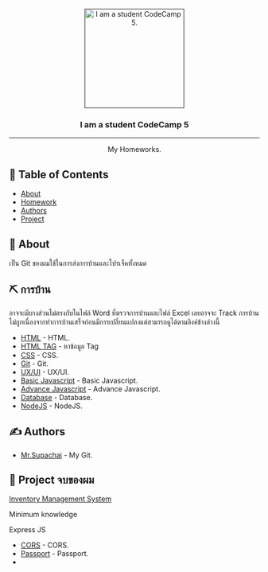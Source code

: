 <p align="center">
  <a href="" rel="noopener">
 <img width=200px height=200px src="https://getcode.dev/wp-content/uploads/2019/10/9-600x600.png" alt="I am a student CodeCamp 5."></a>
</p>

<h3 align="center">I am a student CodeCamp 5</h3>

---

<p align="center"> My Homeworks.
    <br> 
</p>

## 📝 Table of Contents

- [About](#about)
- [Homework](#homework)
- [Authors](#authors)
- [Project](#my_project)

## 🧐 About <a name = "about"></a>

เป็น Git ของผมใช้ในการส่งการบ้านและโปรเจ็คทั้งหมด


## ⛏️ การบ้าน <a name = "homework"></a>

อาจจะมีบางส่วนไม่ตรงกับในไฟล์ Word ที่ตรวจการบ้านและไฟล์ Excel เลยอาจจะ Track การบ้านไม่ถูกเนื่องจากทำการบ้านเสร็จก่อนมีการเปลี่ยนแปลงแต่สามารถดูได้ตามลิงค์ข้างล่างนี้

- [HTML](https://github.com/Supachai-Sukd/Homework_codecamp_5/tree/master/htmCsslLab) - HTML.
- [HTML TAG](https://github.com/Supachai-Sukd/Homework_codecamp_5/tree/master/%E0%B8%81%E0%B8%B2%E0%B8%A3%E0%B8%AB%E0%B8%B2%E0%B8%82%E0%B9%89%E0%B8%AD%E0%B8%A1%E0%B8%B9%E0%B8%A5Tag) - หาข้อมูล Tag
- [CSS](https://github.com/Supachai-Sukd/Homework_codecamp_5/blob/master/CodeCamp5/ReviewAndresponsive.html) - CSS.
- [Git](https://github.com/Supachai-Sukd/Homework_codecamp_5/tree/master/CodeCamp5/Git) - Git.
- [UX/UI](https://github.com/Supachai-Sukd/Homework_codecamp_5/tree/master/CodeCamp5/UX%20UI%20Design) - UX/UI.
- [Basic Javascript](https://github.com/Supachai-Sukd/Homework_codecamp_5/tree/master/CodeCamp5/Basic%20Javascript) - Basic Javascript.
- [Advance Javascript](https://github.com/Supachai-Sukd/Homework_codecamp_5/tree/master/CodeCamp5/Advance%20Javascript) - Advance Javascript.
- [Database](https://github.com/Supachai-Sukd/Homework_codecamp_5/tree/master/CodeCamp5/Database) - Database.
- [NodeJS](https://github.com/Supachai-Sukd/Homework_codecamp_5/tree/master/CodeCamp5/NodeJS) - NodeJS.


## ✍️ Authors <a name = "authors"></a>

- [Mr.Supachai](https://github.com/Supachai-Sukd) - My Git.


## 🎉 Project จบของผม <a name = "my_project"></a>

[Inventory Management System](https://github.com/Supachai-Sukd/Homework_codecamp_5/tree/master/CodeCamp5/Projects)

Minimum knowledge

Express JS
- [CORS](https://github.com/Supachai-Sukd/Homework_codecamp_5/blob/master/CodeCamp5/Projects/backend/index.js) - CORS.
- [Passport](https://github.com/Supachai-Sukd/Homework_codecamp_5/blob/master/CodeCamp5/Projects/backend/config/passport.js) - Passport.
- 
